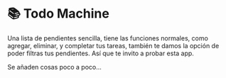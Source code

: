 # 📚 Todo Machine

Una lista de pendientes sencilla, tiene las funciones normales, como agregar, eliminar, y completar tus tareas, también te damos la opción de poder filtras tus pendientes. Así que te invito a probar esta app.

Se añaden cosas poco a poco...
